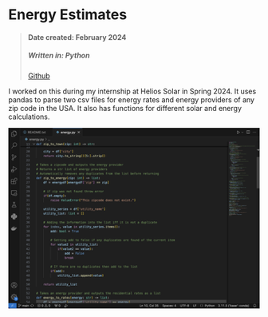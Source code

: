 # Energy Estimates
> #### Date created: February 2024
>
> ##### Written in: **Python**
>
> [Github](https://github.com/ElijahWood2003/energy-estimates?tab=readme-ov-file)

<p>I worked on this during my internship at Helios Solar in Spring 2024. It uses pandas to parse two csv files for energy rates and energy providers of any zip code in the USA. It also has functions for different solar and energy calculations.</p>

![Energy Estimates Scn 1](images/est_scn1.png "EE Screenshot 1")